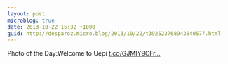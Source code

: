 ```yaml
---
layout: post
microblog: true
date: 2013-10-22 15:32 +1000
guid: http://desparoz.micro.blog/2013/10/22/t392523768943640577.html
---
```

Photo of the Day:Welcome to Uepi [t.co/GJMIY9CFr...](http://t.co/GJMIY9CFrJ)

